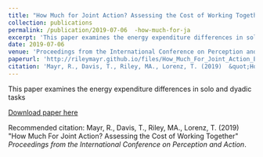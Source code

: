 ```yaml
---
title: "How Much for Joint Action? Assessing the Cost of Working Together   "
collection: publications
permalink: /publication/2019-07-06  -how-much-for-ja     
excerpt: 'This paper examines the energy expenditure differences in solo and dyadic tasks '
date: 2019-07-06  
venue: 'Proceedings from the International Conference on Perception and Action  '
paperurl: 'http://rileymayr.github.io/files/How_Much_For_Joint_Action_EA.pdf'
citation: 'Mayr, R., Davis, T., Riley, MA., Lorenz, T. (2019)  &quot;How Much For Joint Action? Assessing the Cost of Working Together&quot; <i>Proceedings from the International Conference on Perception and Action</i>.  '
---
```

This paper examines the energy expenditure differences in solo and dyadic tasks 

[Download paper here](http://rileymayr.github.io/files/How_Much_For_Joint_Action_EA.pdf)

Recommended citation: Mayr, R., Davis, T., Riley, MA., Lorenz, T. (2019)  "How Much For Joint Action? Assessing the Cost of Working Together" <i>Proceedings from the International Conference on Perception and Action</i>.  